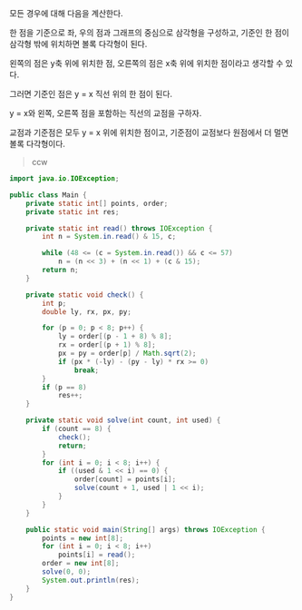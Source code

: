 모든 경우에 대해 다음을 계산한다.

한 점을 기준으로 좌, 우의 점과 그래프의 중심으로 삼각형을 구성하고, 기준인 한 점이 삼각형 밖에 위치하면 볼록 다각형이 된다.

왼쪽의 점은 y축 위에 위치한 점, 오른쪽의 점은 x축 위에 위치한 점이라고 생각할 수 있다.

그러면 기준인 점은 y = x 직선 위의 한 점이 된다.

y = x와 왼쪽, 오른쪽 점을 포함하는 직선의 교점을 구하자.

교점과 기준점은 모두 y = x 위에 위치한 점이고, 기준점이 교점보다 원점에서 더 멀면 볼록 다각형이다.

> ccw

```java
import java.io.IOException;

public class Main {
	private static int[] points, order;
	private static int res;

	private static int read() throws IOException {
		int n = System.in.read() & 15, c;

		while (48 <= (c = System.in.read()) && c <= 57)
			n = (n << 3) + (n << 1) + (c & 15);
		return n;
	}

	private static void check() {
		int p;
		double ly, rx, px, py;

		for (p = 0; p < 8; p++) {
			ly = order[(p - 1 + 8) % 8];
			rx = order[(p + 1) % 8];
			px = py = order[p] / Math.sqrt(2);
			if (px * (-ly) - (py - ly) * rx >= 0)
				break;
		}
		if (p == 8)
			res++;
	}

	private static void solve(int count, int used) {
		if (count == 8) {
			check();
			return;
		}
		for (int i = 0; i < 8; i++) {
			if ((used & 1 << i) == 0) {
				order[count] = points[i];
				solve(count + 1, used | 1 << i);
			}
		}
	}

	public static void main(String[] args) throws IOException {
		points = new int[8];
		for (int i = 0; i < 8; i++)
			points[i] = read();
		order = new int[8];
		solve(0, 0);
		System.out.println(res);
	}
}
```
